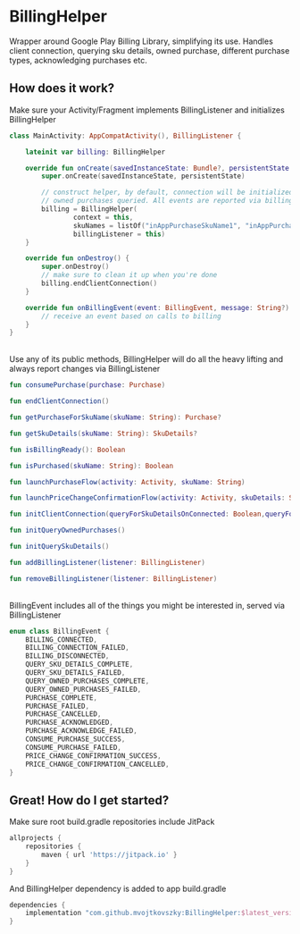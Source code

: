 # BillingHelper
Wrapper around Google Play Billing Library, simplifying its use. 
Handles client connection, querying sku details, owned purchase, different purchase types, acknowledging purchases etc.

## How does it work?
Make sure your Activity/Fragment implements BillingListener and initializes BillingHelper
``` kotlin
class MainActivity: AppCompatActivity(), BillingListener {

    lateinit var billing: BillingHelper

    override fun onCreate(savedInstanceState: Bundle?, persistentState: PersistableBundle?) {
        super.onCreate(savedInstanceState, persistentState)

        // construct helper, by default, connection will be initialized immediately with sku details and
        // owned purchases queried. All events are reported via billingListener.
        billing = BillingHelper(
                context = this, 
                skuNames = listOf("inAppPurchaseSkuName1", "inAppPurchaseSkuName2", "subscriptionSkuName"),
                billingListener = this)
    }

    override fun onDestroy() {
        super.onDestroy()
        // make sure to clean it up when you're done
        billing.endClientConnection()
    }

    override fun onBillingEvent(event: BillingEvent, message: String?) {
        // receive an event based on calls to billing
    }
}
```

<br/>Use any of its public methods, BillingHelper will do all the heavy lifting and always report changes via BillingListener
``` kotlin
fun consumePurchase(purchase: Purchase)

fun endClientConnection()

fun getPurchaseForSkuName(skuName: String): Purchase?

fun getSkuDetails(skuName: String): SkuDetails?

fun isBillingReady(): Boolean

fun isPurchased(skuName: String): Boolean

fun launchPurchaseFlow(activity: Activity, skuName: String)

fun launchPriceChangeConfirmationFlow(activity: Activity, skuDetails: SkuDetails)

fun initClientConnection(queryForSkuDetailsOnConnected: Boolean,queryForOwnedPurchasesOnConected: Boolean)

fun initQueryOwnedPurchases()

fun initQuerySkuDetails()

fun addBillingListener(listener: BillingListener)

fun removeBillingListener(listener: BillingListener)
```

<br/>BillingEvent includes all of the things you might be interested in, served via BillingListener 
``` kotlin
enum class BillingEvent {
    BILLING_CONNECTED,
    BILLING_CONNECTION_FAILED,
    BILLING_DISCONNECTED,
    QUERY_SKU_DETAILS_COMPLETE,
    QUERY_SKU_DETAILS_FAILED,
    QUERY_OWNED_PURCHASES_COMPLETE,
    QUERY_OWNED_PURCHASES_FAILED,
    PURCHASE_COMPLETE,
    PURCHASE_FAILED,
    PURCHASE_CANCELLED,
    PURCHASE_ACKNOWLEDGED,
    PURCHASE_ACKNOWLEDGE_FAILED,
    CONSUME_PURCHASE_SUCCESS,
    CONSUME_PURCHASE_FAILED,
    PRICE_CHANGE_CONFIRMATION_SUCCESS,
    PRICE_CHANGE_CONFIRMATION_CANCELLED,
}
```

## Great! How do I get started?
Make sure root build.gradle repositories include JitPack
``` gradle
allprojects {
    repositories {
        maven { url 'https://jitpack.io' }
    }
}
```

And BillingHelper dependency is added to app build.gradle
``` gradle
dependencies {
    implementation "com.github.mvojtkovszky:BillingHelper:$latest_version"
}
```
